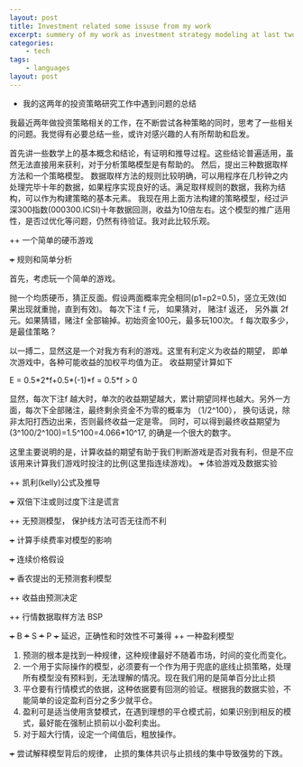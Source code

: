 ```yaml
---
layout: post
title: Investment related some issuse from my work
excerpt: summery of my work as investment strategy modeling at last two years 我的这两年的投资策略研究工作中遇到问题的总结
categories:
    - tech
tags:
    - languages
layout: post
---
```

<ul class="org-ul">
<li>我的这两年的投资策略研究工作中遇到问题的总结
</li>
</ul>

<p>
我最近两年做投资策略相关的工作，在不断尝试各种策略的同时，思考了一些相关的问题。我觉得有必要总结一些，或许对感兴趣的人有所帮助和启发。
</p>

<p>
首先讲一些数学上的基本概念和结论，有证明和推导过程。这些结论普遍适用，虽然无法直接用来获利，对于分析策略模型是有帮助的。
然后，提出三种数据取样方法和一个策略模型。
数据取样方法的规则比较明确，可以用程序在几秒钟之内处理完毕十年的数据，如果程序实现良好的话。满足取样规则的数据，我称为结构，可以作为构建策略的基本元素。
我现在用上面方法构建的策略模型，经过沪深300指数(000300.ICSI)十年数据回测，收益为10倍左右。这个模型的推广适用性，是否过优化等问题，仍然有待验证。我对此比较乐观。
</p>


<p>
++  一个简单的硬币游戏
</p>

<p>
<del>+</del> 规则和简单分析
</p>

<p>
首先，考虑玩一个简单的游戏。
</p>

<p>
抛一个均质硬币，猜正反面。假设两面概率完全相同(p1=p2=0.5)，竖立无效(如果出现就重抛，直到有效)。 每次下注 f 元， 如果猜对，
赌注f 返还， 另外赢 2f 元。如果猜错，赌注f 全部输掉。初始资金100元，最多玩100次。 f 每次取多少， 是最佳策略？
</p>

<p>
以一搏二，显然这是一个对我方有利的游戏。这里有利定义为收益的期望， 即单次游戏中，各种可能收益的加权平均值为正。
收益期望计算如下
</p>

<p>
E = 0.5*2*f+0.5*(-1)*f = 0.5*f &gt; 0
</p>

<p>
显然，每次下注f 越大时，单次的收益期望越大，累计期望同样也越大。另外一方面，每次下全部赌注，最终剩余资金不为零的概率为 （1/2^100），
换句话说，除非太阳打西边出来，否则最终收益一定是零。
同时，可以得到最终收益期望为(3^100/2^100)=1.5^100=4.066*10^17, 的确是一个很大的数字。
</p>

<p>
这里主要说明的是，计算收益的期望有助于我们判断游戏是否对我有利，但是不应该用来计算我们游戏时投注的比例(这里指连续游戏)。
<del>+</del> 体验游戏及数据实验
</p>

<p>
++ 凯利(kelly)公式及推导
</p>

<p>
<del>+</del> 双倍下注或则过度下注是谎言
</p>

<p>
++ 无预测模型， 保护线方法可否无往而不利
</p>

<p>
<del>+</del> 计算手续费率对模型的影响
</p>

<p>
<del>+</del> 连续价格假设
</p>

<p>
<del>+</del> 香农提出的无预测套利模型
</p>

<p>
++ 收益由预测决定
</p>

<p>
++ 行情数据取样方法 BSP
</p>

<p>
<del>+</del> B
<del>+</del> S
<del>+</del> P
<del>+</del> 延迟，正确性和时效性不可兼得
++ 一种盈利模型
</p>
<ol class="org-ol">
<li>预测的根本是找到一种规律，这种规律最好不随着市场，时间的变化而变化。
</li>
<li>一个用于实际操作的模型，必须要有一个作为用于兜底的底线止损策略，处理所有模型没有预料到，无法理解的情况。现在我们用的是简单百分比止损
</li>
<li>平仓要有行情模式的依据，这种依据要有回测的验证。根据我的数据实验，不能简单的设定盈利百分之多少就平仓。
</li>
<li>盈利可是适当使用贪婪模式，在遇到理想的平仓模式前，如果识别到相反的模式，最好能在强制止损前以小盈利卖出。
</li>
<li>对于超大行情，设定一个阈值后，粗放操作。
</li>
</ol>
<p>
<del>+</del> 尝试解释模型背后的规律， 止损的集体共识与止损线的集中导致强势的下跌。
</p>

